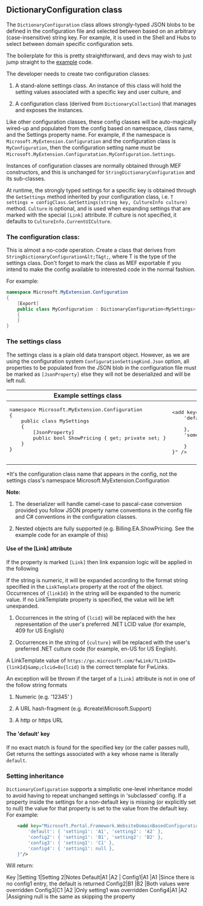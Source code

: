 
<tags ms.service="portalfx"
      ms.workload="portalfx"
      ms.tgt_pltfrm="portalfx"
      ms.devlang="portalfx"
      ms.topic="get-started-article"
      ms.date="05/02/2016"
      ms.author="dbrankin" />

<a name="dictionaryconfiguration-class"></a>
## DictionaryConfiguration class
The `DictionaryConfiguration` class allows strongly-typed JSON blobs to be defined in the configuration file and selected between based 
on an arbitrary (case-insensitive) string key. For example, it is used in the Shell and Hubs to select between domain specific 
configuration sets.

The boilerplate for this is pretty straightforward, and devs may wish to just jump straight to the 
[example](portalfx-domain-based-configuration-example.md) code. 

The developer needs to create two configuration classes: 

1. A stand-alone settings class. An instance of this class will hold the setting values associated with a specific key and user culture, and

2. A configuration class (derived from `DictionaryCollection`) that manages and exposes the instances.

Like other configuration classes, these config classes will be auto-magically wired-up and populated from the config based on namespace, 
class name, and the Settings property name. For example, if the namespace is `Microsoft.MyExtension.Configuration` and the 
configuration class is `MyConfiguration`, then the configuration setting name must be 
`Microsoft.MyExtension.Configuratation.MyConfiguration.Settings`.

Instances of configuration classes are normally obtained through MEF constructors, and this is unchanged for 
`StringDictionaryConfiguration` and its sub-classes.

At runtime, the strongly typed settings for a specific key is obtained through the `GetSettings` method inherited by your configuration 
class, i.e. `T settings = configClass.GetSettings(string key, CultureInfo culture)` method. `Culture` is optional, and is used when expanding
settings that are marked with the special `[Link]` attribute. If culture is not specified, it defaults to `CultureInfo.CurrentUICulture`.

<a name="dictionaryconfiguration-class-the-configuration-class"></a>
### The configuration class:
This is almost a no-code operation.
Create a class that derives from `StringDictionaryConfiguration&lt;T&gt;`, where T is the type of the
settings class. Don't forget to mark the class as MEF exportable if you intend to make the config available to interested code in the normal fashion.

For example:

```cs
namespace Microsoft.MyExtension.Configuration
{
    [Export]
    public class MyConfiguration : DictionaryConfiguration<MySettings>
    {
    }
}
```

<a name="dictionaryconfiguration-class-the-settings-class"></a>
### The settings class
The settings class is a plain old data transport object. However, as we are using the configuration system 
`ConfigurationSettingKind.Json` option, all properties to be populated from the JSON blob in the configuration file must be
marked as `[JsonProperty]` else they will not be deserialized and will be left null.

<table>
    <thead><tr><th>Example settings class</th><th>Example config*</th></tr></thead>
    <tr>
        <td>
            <pre>
namespace Microsoft.MyExtension.Configuration
{
    public class MySettings
    {
        [JsonProperty]
        public bool ShowPricing { get; private set; }
    }
}
            </pre>
        </td>
        <td>
<pre>
&lt;add key="Microsoft.MyExtension.Configuration.MyConfiguration.Settings" value="{
    'default': {
        'showPricing': true
    },
    'someOtherKey' : {
        'showPricing': false
    }
}" /&gt;
</pre>
        </td>
    </tr>
</table>
*It's the configuration class name that appears in the config, not the settings class's namespace Microsoft.MyExtension.Configuration

**Note:**

1. The deserializer will handle camel-case to pascal-case conversion provided you follow JSON property name conventions in the
config file and C# conventions in the configuration classes.

1. Nested objects are fully supported (e.g. Billing.EA.ShowPricing. See the example code for an example of this)

<a name="dictionaryconfiguration-class-the-settings-class-use-of-the-link-attribute"></a>
#### Use of the [Link] attribute
If the property is marked `[Link]` then link expansion logic will be applied in the following

If the string is numeric, it will be expanded according to the format string specified in the `LinkTemplate` property at the root of 
the object. Occurrences of `{linkId}` in the string will be expanded to the numeric value. If no LinkTemplate property is specified, 
the value will be left unexpanded.

1. Occurrences in the string of `{lcid}` will be replaced with the hex representation of the user's preferred .NET LCID value (for example,
   409 for US English)

2. Occurrences in the string of `{culture}` will be replaced with the user's preferred .NET culture code (for example, en-US for US English).

A LinkTemplate value of `https://go.microsoft.com/fwLink/?LinkID={linkId}&amp;clcid=0x{lcid}` is the correct template for FwLinks.

An exception will be thrown if the target of a `[Link]` attribute is not in one of the follow string formats

1. Numeric (e.g. '12345' )

1. A URL hash-fragment (e.g. #create\Microsoft.Support)

1. A http or https URL

<a name="dictionaryconfiguration-class-the-settings-class-the-default-key"></a>
#### The &#39;default&#39; key
If no exact match is found for the specified key (or the caller passes null), Get returns the settings associated with a key whose name 
is literally `default`.

<a name="dictionaryconfiguration-class-setting-inheritance"></a>
### Setting inheritance
`DictionaryConfiguration` supports a simplistic one-level inheritance model to avoid having to repeat unchanged settings in 'subclassed' config. 
If a property inside the settings for a non-default key is missing (or explicitly set to null) the value for that property 
is set to the value from the default key. For example:

``` xml
    <add key="Microsoft.Portal.Framework.WebsiteDomainBasedConfiguration.Settings" value="{
        'default': { 'setting1': 'A1', 'setting2': 'A2' },
        'config2': { 'setting1': 'B1', 'setting2': 'B2' },
        'config3': { 'setting1': 'C1' },
        'config4': { 'setting1': null },
    }"/>
```

Will return:

Key    |Setting 1|Setting 2|Notes
Default|A1       |A2       |
Config1|A1       |A1       |Since there is no config1 entry, the default is returned
Config2|B1       |B2       |Both values were overridden
Config3|C1       |A2       |Only setting1 was overridden
Config4|A1       |A2       |Assigning null is the same as skipping the property